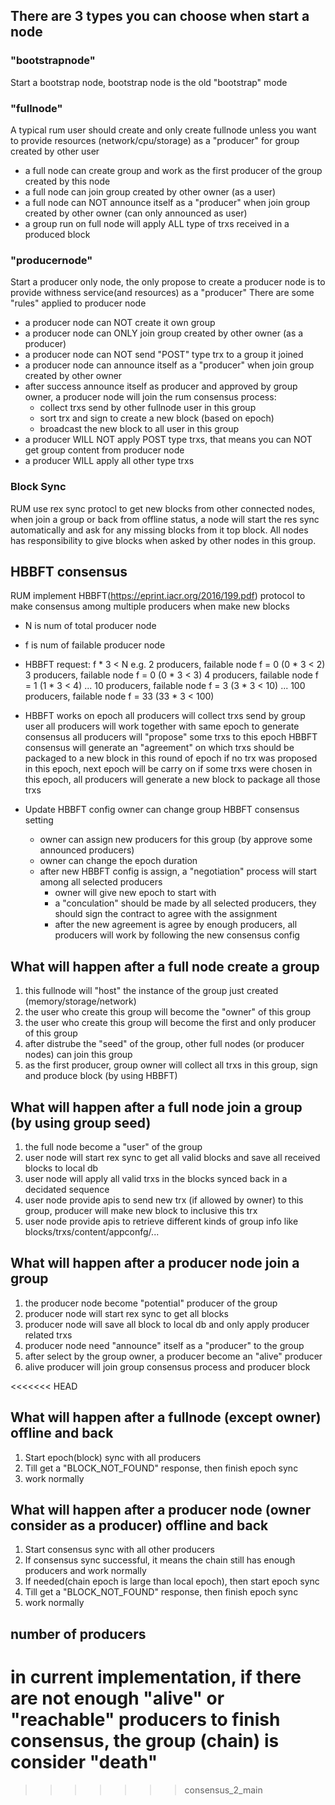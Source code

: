 ## There are 3 types you can choose when start a node

### "bootstrapnode"
  Start a bootstrap node, bootstrap node is the old "bootstrap" mode

### "fullnode"
  A typical rum user should create and only create fullnode unless you want to provide resources (network/cpu/storage) as a "producer" for group created by other user
  - a full node can create group and work as the first producer of the group created by this node
  - a full node can join group created by other owner (as a user)
  - a full node can NOT announce itself as a "producer" when join group created by other owner (can only announced as user)
  - a group run on full node will apply ALL type of trxs received in a produced block
  
### "producernode"
  Start a producer only node, the only propose to create a producer node is to provide withness service(and resources) as a "producer"
  There are some "rules" applied to producer node
  - a producer node can NOT create it own group
  - a producer node can ONLY join group created by other owner (as a producer)
  - a producer node can NOT send "POST" type trx  to a group it joined
  - a producer node can announce itself as a "producer" when join group created by other owner
  - after success announce itself as producer and approved by group owner, a producer node will join the rum consensus process:
      * collect trxs send by other fullnode user in this group
      * sort trx and sign to create a new block (based on epoch)
      * broadcast the new block to all user in this group
  - a producer WILL NOT apply POST type trxs, that means you can NOT get group content from producer node
  - a producer WILL apply all other type trxs

### Block Sync
  RUM use rex sync protocl to get new blocks from other connected nodes, when join a group or back from offline status, a node will start the res sync automatically and ask for any missing blocks from it top block.  All nodes has responsibility to give blocks when asked by other nodes in this group. 

## HBBFT consensus
RUM implement HBBFT(https://eprint.iacr.org/2016/199.pdf) protocol to make consensus among multiple producers when make new blocks
- N is num of total producer node
- f is num of failable producer node
- HBBFT request:
  f * 3 < N
  e.g. 2 producers, failable node f = 0 (0 * 3 < 2)
       3 producers, failable node f = 0 (0 * 3 < 3)
       4 producers, failable node f = 1 (1 * 3 < 4)
       ...
       10 producers, failable node f = 3 (3 * 3 < 10)
       ... 
       100 producers, failable node f = 33 (33 * 3 < 100)
- HBBFT works on epoch
  all producers will collect trxs send by group user 
  all producers will work together with same epoch to generate consensus
  all producers will "propose" some trxs to this epoch
  HBBFT consensus will generate an "agreement" on which trxs should be packaged to a new block in this round of epoch
  if no trx was proposed in this epoch, next epoch will be carry on
  if some trxs were chosen in this epoch, all producers will generate a new block to package all those trxs

- Update HBBFT config
  owner can change group HBBFT consensus setting
  - owner can assign new producers for this group (by approve some announced producers) 
  - owner can change the epoch duration
  - after new HBBFT config is assign, a "negotiation" process will start among all selected producers 
    - owner will give new epoch to start with
    - a "conculation" should be made by all selected producers, they should sign the contract to agree with the assignment
    - after the new agreement is agree by enough producers, all producers will work by following the new consensus config

## What will happen after a full node create a group
1. this fullnode will "host" the instance of the group just created (memory/storage/network)
2. the user who create this group will become the "owner" of this group
3. the user who create this group will become the first and only producer of this group
4. after distrube the "seed" of the group, other full nodes (or producer nodes) can join this group
5. as the first producer, group owner will collect all trxs in this group, sign and produce block (by using HBBFT)

## What will happen after a full node join a group (by using group seed)
1. the full node become a "user" of the group
2. user node will start rex sync to get all valid blocks and save all received blocks to local db
3. user node will apply all valid trxs in the blocks synced back in a decidated sequence
4. user node provide apis to send new trx (if allowed by owner) to this group, producer will make new block to inclusive this trx
5. user node provide apis to retrieve different kinds of group info like blocks/trxs/content/appconfg/...

## What will happen after a producer node join a group
1. the producer node become "potential" producer of the group
2. producer node will start rex sync to get all blocks 
3. producer node will save all block to local db and only apply producer related trxs
4. producer node need "announce" itself as a "producer" to the group
6. after select by the group owner, a producer become an "alive" producer
7. alive producer will join group consensus process and producer block

<<<<<<< HEAD
## What will happen after a fullnode (except owner) offline and back
1. Start epoch(block) sync with all producers
2. Till get a "BLOCK_NOT_FOUND" response, then finish epoch sync
3. work normally

## What will happen after a producer node (owner consider as a producer) offline and back
1. Start consensus sync with all other producers
2. If consensus sync successful, it means the chain still has enough producers and work normally
3. If needed(chain epoch is large than local epoch), then start epoch sync
4. Till get a "BLOCK_NOT_FOUND" response, then finish epoch sync
5. work normally

## number of producers
in current implementation, if there are not enough "alive" or "reachable" producers to finish consensus, the group (chain) is consider "death"
=======
>>>>>>> consensus_2_main

